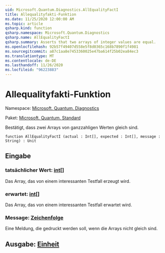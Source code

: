 ```yaml
---
uid: Microsoft.Quantum.Diagnostics.AllEqualityFactI
title: Allequalityfakti-Funktion
ms.date: 11/25/2020 12:00:00 AM
ms.topic: article
qsharp.kind: function
qsharp.namespace: Microsoft.Quantum.Diagnostics
qsharp.name: AllEqualityFactI
qsharp.summary: Asserts that two arrays of integer values are equal.
ms.openlocfilehash: 92b57f49407d558e5f8d0365c168b7890f1f4981
ms.sourcegitcommit: a87c1aa8e7453360025e47ba614f25b02ea84ec3
ms.translationtype: MT
ms.contentlocale: de-DE
ms.lasthandoff: 11/26/2020
ms.locfileid: "96223883"
---
```

# <a name="allequalityfacti-function"></a>Allequalityfakti-Funktion

Namespace: [Microsoft. Quantum. Diagnostics](xref:Microsoft.Quantum.Diagnostics)

Paket: [Microsoft. Quantum. Standard](https://nuget.org/packages/Microsoft.Quantum.Standard)


Bestätigt, dass zwei Arrays von ganzzahligen Werten gleich sind.

```qsharp
function AllEqualityFactI (actual : Int[], expected : Int[], message : String) : Unit
```


## <a name="input"></a>Eingabe

### <a name="actual--int"></a>tatsächlicher Wert: [int](xref:microsoft.quantum.lang-ref.int)[]

Das Array, das von einem interessanten Testfall erzeugt wird.


### <a name="expected--int"></a>erwartet: [int](xref:microsoft.quantum.lang-ref.int)[]

Das Array, das von einem interessanten Testfall erwartet wird.


### <a name="message--string"></a>Message: [Zeichenfolge](xref:microsoft.quantum.lang-ref.string)

Eine Meldung, die gedruckt werden soll, wenn die Arrays nicht gleich sind.



## <a name="output--unit"></a>Ausgabe: [Einheit](xref:microsoft.quantum.lang-ref.unit)

